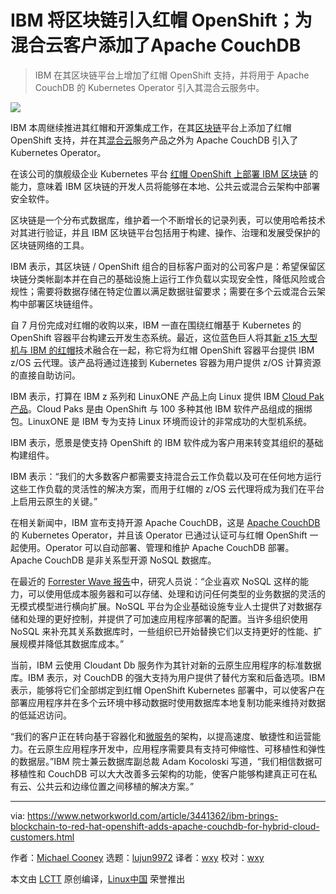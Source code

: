 [#]: collector: (lujun9972)
[#]: translator: (wxy)
[#]: reviewer: (wxy)
[#]: publisher: (wxy)
[#]: url: (https://linux.cn/article-11405-1.html)
[#]: subject: (IBM brings blockchain to Red Hat OpenShift; adds Apache CouchDB for hybrid cloud customers)
[#]: via: (https://www.networkworld.com/article/3441362/ibm-brings-blockchain-to-red-hat-openshift-adds-apache-couchdb-for-hybrid-cloud-customers.html)
[#]: author: (Michael Cooney https://www.networkworld.com/author/Michael-Cooney/)

IBM 将区块链引入红帽 OpenShift；为混合云客户添加了Apache CouchDB
======

> IBM 在其区块链平台上增加了红帽 OpenShift 支持，并将用于 Apache CouchDB 的 Kubernetes Operator 引入其混合云服务中。

![](https://images.idgesg.net/images/article/2019/08/cloudjourney1200x800-100808549-large.jpg)

IBM 本周继续推进其红帽和开源集成工作，在其[区块链][1]平台上添加了红帽 OpenShift 支持，并在其[混合云][2]服务产品之外为 Apache CouchDB 引入了 Kubernetes Operator。

在该公司的旗舰级企业 Kubernetes 平台 [红帽 OpenShift 上部署 IBM 区块链][3] 的能力，意味着 IBM 区块链的开发人员将能够在本地、公共云或混合云架构中部署安全软件。

区块链是一个分布式数据库，维护着一个不断增长的记录列表，可以使用哈希技术对其进行验证，并且 IBM 区块链平台包括用于构建、操作、治理和发展受保护的区块链网络的工具。

IBM 表示，其区块链 / OpenShift 组合的目标客户面对的公司客户是：希望保留区块链分类帐副本并在自己的基础设施上运行工作负载以实现安全性，降低风险或合规性；需要将数据存储在特定位置以满足数据驻留要求；需要在多个云或混合云架构中部署区块链组件。

自 7 月份完成对红帽的收购以来，IBM 一直在围绕红帽基于 Kubernetes 的 OpenShift 容器平台构建云开发生态系统。最近，这位蓝色巨人将其[新 z15 大型机与 IBM 的红帽][4]技术融合在一起，称它将为红帽 OpenShift 容器平台提供 IBM z/OS 云代理。该产品将通过连接到 Kubernetes 容器为用户提供 z/OS 计算资源的直接自助访问。

IBM 表示，打算在 IBM z 系列和 LinuxONE 产品上向 Linux 提供 IBM [Cloud Pak 产品][5]。Cloud Paks 是由 OpenShift 与 100 多种其他 IBM 软件产品组成的捆绑包。LinuxONE 是 IBM 专为支持 Linux 环境而设计的非常成功的大型机系统。

IBM 表示，愿景是使支持 OpenShift 的 IBM 软件成为客户用来转变其组织的基础构建组件。

IBM 表示：“我们的大多数客户都需要支持混合云工作负载以及可在任何地方运行这些工作负载的灵活性的解决方案，而用于红帽的 z/OS 云代理将成为我们在平台上启用云原生的关键。”

在相关新闻中，IBM 宣布支持开源 Apache CouchDB，这是 [Apache CouchDB][7] 的 Kubernetes Operator，并且该 Operator 已通过认证可与红帽 OpenShift 一起使用。Operator 可以自动部署、管理和维护 Apache CouchDB 部署。Apache CouchDB 是非关系型开源 NoSQL 数据库。

在最近的 [Forrester Wave 报告][8]中，研究人员说：“企业喜欢 NoSQL 这样的能力，可以使用低成本服务器和可以存储、处理和访问任何类型的业务数据的灵活的无模式模型进行横向扩展。NoSQL 平台为企业基础设施专业人士提供了对数据存储和处理的更好控制，并提供了可加速应用程序部署的配置。当许多组织使用 NoSQL 来补充其关系数据库时，一些组织已开始替换它们以支持更好的性能、扩展规模并降低其数据库成本。”

当前，IBM 云使用 Cloudant Db 服务作为其针对新的云原生应用程序的标准数据库。IBM 表示，对 CouchDB 的强大支持为用户提供了替代方案和后备选项。IBM 表示，能够将它们全部绑定到红帽 OpenShift Kubernetes 部署中，可以使客户在部署应用程序并在多个云环境中移动数据时使用数据库本地复制功能来维持对数据的低延迟访问。

“我们的客户正在转向基于容器化和[微服务][9]的架构，以提高速度、敏捷性和运营能力。在云原生应用程序开发中，应用程序需要具有支持可伸缩性、可移植性和弹性的数据层。”IBM 院士兼云数据库副总裁 Adam Kocoloski 写道，“我们相信数据可移植性和 CouchDB 可以大大改善多云架构的功能，使客户能够构建真正可在私有云、公共云和边缘位置之间移植的解决方案。”

--------------------------------------------------------------------------------

via: https://www.networkworld.com/article/3441362/ibm-brings-blockchain-to-red-hat-openshift-adds-apache-couchdb-for-hybrid-cloud-customers.html

作者：[Michael Cooney][a]
选题：[lujun9972][b]
译者：[wxy](https://github.com/wxy)
校对：[wxy](https://github.com/wxy)

本文由 [LCTT](https://github.com/LCTT/TranslateProject) 原创编译，[Linux中国](https://linux.cn/) 荣誉推出

[a]: https://www.networkworld.com/author/Michael-Cooney/
[b]: https://github.com/lujun9972
[1]: https://www.networkworld.com/article/3330937/how-blockchain-will-transform-the-iot.html
[2]: https://www.networkworld.com/article/3268448/what-is-hybrid-cloud-really-and-whats-the-best-strategy.html
[3]: https://www.ibm.com/blogs/blockchain/2019/09/ibm-blockchain-platform-meets-red-hat-openshift/
[4]: https://www.networkworld.com/article/3438542/ibm-z15-mainframe-amps-up-cloud-security-features.html
[5]: https://www.networkworld.com/article/3429596/ibm-fuses-its-software-with-red-hats-to-launch-hybrid-cloud-juggernaut.html
[6]: https://www.networkworld.com/article/3400740/achieve-compliant-cost-effective-hybrid-cloud-operations.html
[7]: https://www.ibm.com/cloud/learn/couchdb
[8]: https://reprints.forrester.com/#/assets/2/363/RES136481/reports
[9]: https://www.networkworld.com/article/3137250/what-you-need-to-know-about-microservices.html
[10]: https://www.facebook.com/NetworkWorld/
[11]: https://www.linkedin.com/company/network-world
